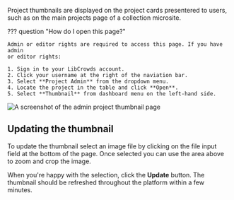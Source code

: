 Project thumbnails are displayed on the project cards presentered to users,
such as on the main projects page of a collection microsite.

??? question "How do I open this page?"

    Admin or editor rights are required to access this page. If you have admin
    or editor rights:

    1. Sign in to your LibCrowds account.
    2. Click your username at the right of the naviation bar.
    3. Select **Project Admin** from the dropdown menu.
    4. Locate the project in the table and click **Open**.
    5. Select **Thumbnail** from dashboard menu on the left-hand side.

![A screenshot of the admin project thumbnail page](/assets/img/admin-project-thumbnail.png?raw=true)

## Updating the thumbnail

To update the thumbnail select an image file by clicking on the file input
field at the bottom of the page. Once selected you can use the area above to
zoom and crop the image.

When you're happy with the selection, click the **Update** button. The
thumbnail should be refreshed throughout the platform within a few minutes.
